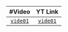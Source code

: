 | #Video | YT Link |
| :---: | :---: | 
| [`vide01`](#vide01) | [`vide01`](https://www.youtube.com/watch?v=dwaeNJUniRk) |
